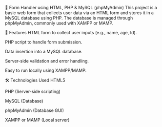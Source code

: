 📄 Form Handler using HTML, PHP & MySQL (phpMyAdmin)
This project is a basic web form that collects user data via an HTML form and stores it in a MySQL database using PHP. The database is managed through phpMyAdmin, commonly used with XAMPP or MAMP.

🚀 Features
HTML form to collect user inputs (e.g., name, age, Id).

PHP script to handle form submission.

Data insertion into a MySQL database.

Server-side validation and error handling.

Easy to run locally using XAMPP/MAMP.

🛠️ Technologies Used
HTML5

PHP (Server-side scripting)

MySQL (Database)

phpMyAdmin (Database GUI)

XAMPP or MAMP (Local server)


